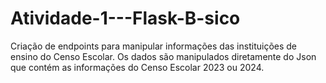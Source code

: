 # Atividade-1---Flask-B-sico
Criação de endpoints  para manipular informações das instituições de ensino do Censo Escolar. Os dados são manipulados diretamente do Json que contém as informações do Censo Escolar 2023 ou 2024.  
